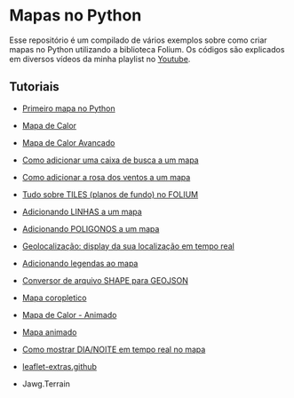 # Mapas no Python
Esse repositório é um compilado de vários exemplos sobre como criar mapas no Python utilizando a biblioteca Folium. Os códigos são explicados em diversos vídeos da minha playlist no [Youtube](https://www.youtube.com/playlist?list=PLpmuXL_Dd1Rn_33J7a2QwtflYdmluG1nb).

## Tutoriais
- [Primeiro mapa no Python](https://github.com/souzaalmeidaluana/exemplos_folium/tree/main/Mapa%20basico%20no%20Python)
- [Mapa de Calor](https://github.com/souzaalmeidaluana/exemplos_folium/tree/main/Mapa%20de%20Calor)
- [Mapa de Calor Avancado](https://github.com/souzaalmeidaluana/exemplos_folium/tree/main/Mapa%20de%20Calor%20Avancado)
- [Como adicionar uma caixa de busca a um mapa](https://github.com/souzaalmeidaluana/exemplos_folium/tree/main/Caixa%20de%20Busca)
- [Como adicionar a rosa dos ventos a um mapa](https://github.com/souzaalmeidaluana/exemplos_folium/tree/main/Rosa%20dos%20Ventos)
- [Tudo sobre TILES (planos de fundo) no FOLIUM](https://github.com/souzaalmeidaluana/exemplos_folium/tree/main/Tudo%20sobre%20TILES)
- [Adicionando LINHAS a um mapa](https://github.com/souzaalmeidaluana/exemplos_folium/tree/main/Adicionando%20LINHAS%20a%20um%20mapa)
- [Adicionando POLIGONOS a um mapa](https://github.com/souzaalmeidaluana/exemplos_folium/tree/main/Adicionando%20POLIGONOS%20a%20um%20mapa)
- [Geolocalização: display da sua localização em tempo real](https://github.com/souzaalmeidaluana/exemplos_folium/tree/main/Localizacao%20Instantanea)
- [Adicionando legendas ao mapa](https://github.com/souzaalmeidaluana/exemplos_folium/blob/main/Legenda_Folium.ipynb)
- [Conversor de arquivo SHAPE para GEOJSON](https://github.com/souzaalmeidaluana/exemplos_folium/tree/main/Converter%20arquivo%20SHAPE%20para%20GEOJSON)
- [Mapa coropletico](https://github.com/souzaalmeidaluana/exemplos_folium/tree/main/Mapa%20Coropletico)
- [Mapa de Calor - Animado](https://github.com/souzaalmeidaluana/exemplos_folium/tree/main/Mapa%20de%20Calor%20-%20Animado)
- [Mapa animado](https://github.com/souzaalmeidaluana/exemplos_folium/tree/main/Mapa%20Animado)
- [Como mostrar DIA/NOITE em tempo real no mapa](https://github.com/souzaalmeidaluana/exemplos_folium/tree/main/Terminator)

- [leaflet-extras.github](https://leaflet-extras.github.io/leaflet-providers/preview/) 
- Jawg.Terrain

